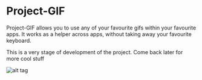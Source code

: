 # Project-GIF

Project-GIF allows you to use any of your favourite gifs within your favourite apps. It works as a helper across apps, without taking away your favourite keyboard. 



This is a very stage of development of the project. Come back later for more cool stuff

![alt tag](https://raw.githubusercontent.com/alexstyl/project-gif/master/art/adventure_time_dance_party.gif)
